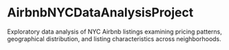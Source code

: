 # AirbnbNYCDataAnalysisProject
Exploratory data analysis of NYC Airbnb listings examining pricing patterns, geographical distribution, and listing characteristics across neighborhoods.
